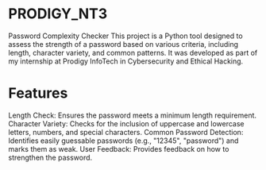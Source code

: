 # PRODIGY_NT3
Password Complexity Checker
This project is a Python tool designed to assess the strength of a password based on various criteria, including length, character variety, and common patterns. It was developed as part of my internship at Prodigy InfoTech in Cybersecurity and Ethical Hacking.

# Features
Length Check: Ensures the password meets a minimum length requirement.
Character Variety: Checks for the inclusion of uppercase and lowercase letters, numbers, and special characters.
Common Password Detection: Identifies easily guessable passwords (e.g., "12345", "password") and marks them as weak.
User Feedback: Provides feedback on how to strengthen the password.

